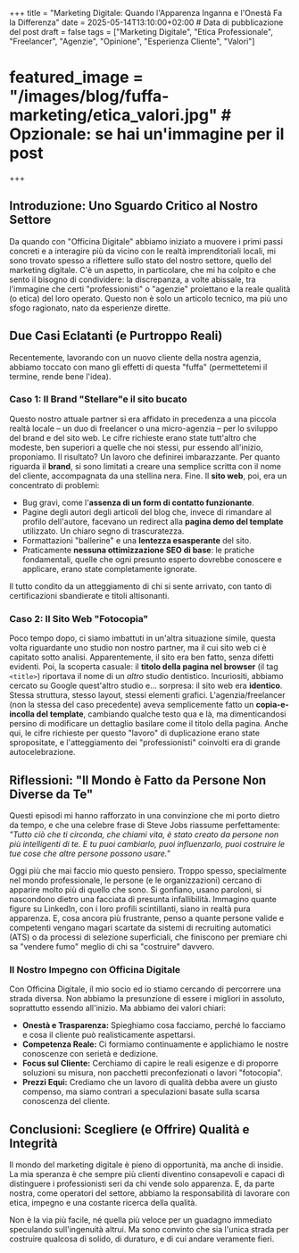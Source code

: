 +++
title = "Marketing Digitale: Quando l'Apparenza Inganna e l'Onestà Fa la Differenza"
date = 2025-05-14T13:10:00+02:00 # Data di pubblicazione del post
draft = false
tags = ["Marketing Digitale", "Etica Professionale", "Freelancer", "Agenzie", "Opinione", "Esperienza Cliente", "Valori"]
# featured_image = "/images/blog/fuffa-marketing/etica_valori.jpg" # Opzionale: se hai un'immagine per il post
+++

## Introduzione: Uno Sguardo Critico al Nostro Settore

Da quando con "Officina Digitale" abbiamo iniziato a muovere i primi passi concreti e a interagire più da vicino con le realtà imprenditoriali locali, mi sono trovato spesso a riflettere sullo stato del nostro settore, quello del marketing digitale. C'è un aspetto, in particolare, che mi ha colpito e che sento il bisogno di condividere: la discrepanza, a volte abissale, tra l'immagine che certi "professionisti" o "agenzie" proiettano e la reale qualità (o etica) del loro operato. Questo non è solo un articolo tecnico, ma più uno sfogo ragionato, nato da esperienze dirette.

## Due Casi Eclatanti (e Purtroppo Reali)

Recentemente, lavorando con un nuovo cliente della nostra agenzia, abbiamo toccato con mano gli effetti di questa "fuffa" (permettetemi il termine, rende bene l'idea).

### Caso 1: Il Brand "Stellare"e il sito bucato
Questo nostro attuale partner si era affidato in precedenza a una piccola realtà locale – un duo di freelancer o una micro-agenzia – per lo sviluppo del brand e del sito web. Le cifre richieste erano state tutt'altro che modeste, ben superiori a quelle che noi stessi, pur essendo all'inizio, proponiamo. Il risultato? Un lavoro che definirei imbarazzante.
Per quanto riguarda il **brand**, si sono limitati a creare una semplice scritta con il nome del cliente, accompagnata da una stellina nera. Fine.
Il **sito web**, poi, era un concentrato di problemi:
* Bug gravi, come l'**assenza di un form di contatto funzionante**.
* Pagine degli autori degli articoli del blog che, invece di rimandare al profilo dell'autore, facevano un redirect alla **pagina demo del template** utilizzato. Un chiaro segno di trascuratezza.
* Formattazioni "ballerine" e una **lentezza esasperante** del sito.
* Praticamente **nessuna ottimizzazione SEO di base**: le pratiche fondamentali, quelle che ogni presunto esperto dovrebbe conoscere e applicare, erano state completamente ignorate.

Il tutto condito da un atteggiamento di chi si sente arrivato, con tanto di certificazioni sbandierate e titoli altisonanti.

### Caso 2: Il Sito Web "Fotocopia"
Poco tempo dopo, ci siamo imbattuti in un'altra situazione simile, questa volta riguardante uno studio non nostro partner, ma il cui sito web ci è capitato sotto analisi. Apparentemente, il sito era ben fatto, senza difetti evidenti. Poi, la scoperta casuale: il **titolo della pagina nel browser** (il tag `<title>`) riportava il nome di un *altro* studio dentistico.
Incuriositi, abbiamo cercato su Google quest'altro studio e... sorpresa: il sito web era **identico**. Stessa struttura, stesso layout, stessi elementi grafici. L'agenzia/freelancer (non la stessa del caso precedente) aveva semplicemente fatto un **copia-e-incolla del template**, cambiando qualche testo qua e là, ma dimenticandosi persino di modificare un dettaglio basilare come il titolo della pagina.
Anche qui, le cifre richieste per questo "lavoro" di duplicazione erano state spropositate, e l'atteggiamento dei "professionisti" coinvolti era di grande autocelebrazione.

## Riflessioni: "Il Mondo è Fatto da Persone Non Diverse da Te"

Questi episodi mi hanno rafforzato in una convinzione che mi porto dietro da tempo, e che una celebre frase di Steve Jobs riassume perfettamente: *"Tutto ciò che ti circonda, che chiami vita, è stato creato da persone non più intelligenti di te. E tu puoi cambiarlo, puoi influenzarlo, puoi costruire le tue cose che altre persone possono usare."*

Oggi più che mai faccio mio questo pensiero. Troppo spesso, specialmente nel mondo professionale, le persone (e le organizzazioni) cercano di apparire molto più di quello che sono. Si gonfiano, usano paroloni, si nascondono dietro una facciata di presunta infallibilità. Immagino quante figure su LinkedIn, con i loro profili scintillanti, siano in realtà pura apparenza. E, cosa ancora più frustrante, penso a quante persone valide e competenti vengano magari scartate da sistemi di recruiting automatici (ATS) o da processi di selezione superficiali, che finiscono per premiare chi sa "vendere fumo" meglio di chi sa "costruire" davvero.

### Il Nostro Impegno con Officina Digitale
Con Officina Digitale, il mio socio ed io stiamo cercando di percorrere una strada diversa. Non abbiamo la presunzione di essere i migliori in assoluto, soprattutto essendo all'inizio. Ma abbiamo dei valori chiari:
* **Onestà e Trasparenza:** Spieghiamo cosa facciamo, perché lo facciamo e cosa il cliente può realisticamente aspettarsi.
* **Competenza Reale:** Ci formiamo continuamente e applichiamo le nostre conoscenze con serietà e dedizione.
* **Focus sul Cliente:** Cerchiamo di capire le reali esigenze e di proporre soluzioni su misura, non pacchetti preconfezionati o lavori "fotocopia".
* **Prezzi Equi:** Crediamo che un lavoro di qualità debba avere un giusto compenso, ma siamo contrari a speculazioni basate sulla scarsa conoscenza del cliente.

## Conclusioni: Scegliere (e Offrire) Qualità e Integrità

Il mondo del marketing digitale è pieno di opportunità, ma anche di insidie. La mia speranza è che sempre più clienti diventino consapevoli e capaci di distinguere i professionisti seri da chi vende solo apparenza. E, da parte nostra, come operatori del settore, abbiamo la responsabilità di lavorare con etica, impegno e una costante ricerca della qualità.

Non è la via più facile, né quella più veloce per un guadagno immediato speculando sull'ingenuità altrui. Ma sono convinto che sia l'unica strada per costruire qualcosa di solido, di duraturo, e di cui andare veramente fieri.